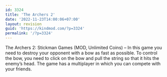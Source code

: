 ```yaml
---
id: 3324
title: 'The Archers 2'
date: '2022-11-23T14:00:06+07:00'
layout: revision
guid: 'https://kindmod.com/?p=3324'
permalink: '/?p=3324'
---
```


The Archers 2: Stickman Games (MOD, Unlimited Coins) – In this game you need to destroy your opponent with a bow as fast as possible. To control the bow, you need to click on the bow and pull the string so that it hits the enemy’s head. The game has a multiplayer in which you can compete with your friends.